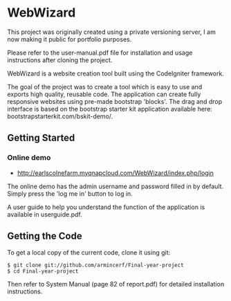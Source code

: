 # WebWizard
This project was originally created using a private versioning server, I am now making it public for portfolio purposes.

Please refer to the user-manual.pdf file for installation and usage instructions after cloning the project.

WebWizard is a website creation tool built using the CodeIgniter framework. 

The goal of the project was to create a tool which is easy to use and exports high quality, reusable code. The application can create fully responsive websites using pre-made bootstrap 'blocks'. The drag and drop interface is based on the bootstrap starter kit application available here: bootstrapstarterkit.com/bskit-demo/.

## Getting Started

### Online demo

+ http://earlscolnefarm.myqnapcloud.com/WebWizard/index.php/login

The online demo has the admin username and password filled in by default. Simply press the 'log me in' button to log in.

A user guide to help you understand the function of the application is available in userguide.pdf.

## Getting the Code

To get a local copy of the current code, clone it using git:

    $ git clone git://github.com/armincerf/Final-year-project
    $ cd Final-year-project

Then refer to System Manual (page 82 of report.pdf) for detailed installation instructions.

